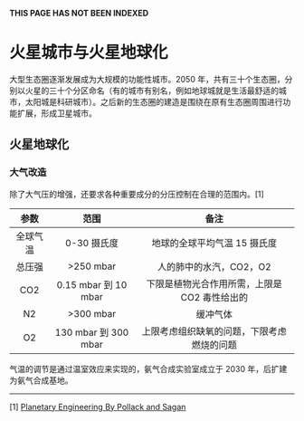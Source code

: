 **THIS PAGE HAS NOT BEEN INDEXED**


# 火星城市与火星地球化

大型生态圈逐渐发展成为大规模的功能性城市。2050 年，共有三十个生态圈，分别以火星的三十个分区命名（有的城市有别名，例如地球城就是生活最舒适的城市，太阳城是科研城市）。之后新的生态圈的建造是围绕在原有生态圈周围进行功能扩展，形成卫星城市。


## 火星地球化

### 大气改造

除了大气压的增强，还要求各种重要成分的分压控制在合理的范围内。[1]


| 参数        | 范围           |  备注  |
|:-------------:|:-------------:|:-----:|
| 全球气温      | 0-30 摄氏度 | 地球的全球平均气温 15 摄氏度  |
| 总压强      |  >250 mbar     |    人的肺中的水汽，CO2，O2   |
| CO2      | 0.15 mbar 到 10 mbar      |    下限是植物光合作用所需，上限是 CO2 毒性给出的   |
|   N2   |      >300 mbar      |       缓冲气体   |
| O2     |  130 mbar 到 300 mbar          |         上限考虑组织缺氧的问题，下限考虑燃烧的问题   |


气温的调节是通过温室效应来实现的，氨气合成实验室成立于 2030 年，后扩建为氨气合成基地。




-----

[1]  [Planetary Engineering By Pollack and Sagan](https://drive.google.com/file/d/0ByjhpSk2nUFpM0wyTGJDVExHRFk/edit?usp=sharing)

